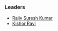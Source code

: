 ### Leaders
* [Rajiv Suresh Kumar](mailto:rajiv_suresh.kumar@owasp.org)
* [Kishor Ravi](mailto:kishor.ravi@owasp.org)

